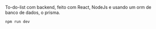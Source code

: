 To-do-list com backend, feito com React, NodeJs e usando um orm de banco de dados, o prisma.

```bash
npm run dev